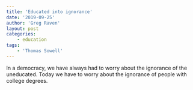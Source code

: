 ```yaml
---
title: 'Educated into ignorance'
date: '2019-09-25'
author: 'Greg Raven'
layout: post
categories:
    - education
tags:
    - 'Thomas Sowell'
---
```


In a democracy, we have always had to worry about the ignorance of the uneducated. Today we have to worry about the ignorance of people with college degrees.